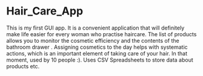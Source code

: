 # Hair_Care_App
This is my first GUI app.
It is a convenient application that will definitely make life easier for every woman who practise haircare. The list of products allows you to monitor the cosmetic efficiency and the contents of the bathroom drawer .  Assigning cosmetics to the day helps with systematic actions, which is an important element of taking care of your hair. In that moment, used by 10 people :).
Uses CSV Spreadsheets to store data about products etc.
